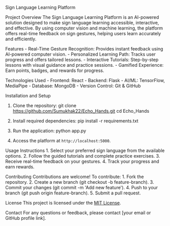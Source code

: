 Sign Language Learning Platform

  Project Overview
    The Sign Language Learning Platform is an AI-powered solution designed to make sign language learning accessible, interactive, and effective. By using computer     vision and machine learning, the platform offers real-time feedback on sign gestures, helping users learn accurately and efficiently.

  Features
    - Real-Time Gesture Recognition: Provides instant feedback using AI-powered computer vision.
    - Personalized Learning Path: Tracks user progress and offers tailored lessons.
    - Interactive Tutorials: Step-by-step lessons with visual guidance and practice sessions.
    - Gamified Experience: Earn points, badges, and rewards for progress.
  
  Technologies Used
    - Frontend: React
    - Backend: Flask
    - AI/ML: TensorFlow, MediaPipe
    - Database: MongoDB
    - Version Control: Git & GitHub
  
  Installation and Setup
  1. Clone the repository:
      git clone https://github.com/Sumukhak22/Echo_Hands.git
      cd Echo_Hands
      
  2. Install required dependencies:
      pip install -r requirements.txt
      
  3. Run the application:
      python app.py
  
  4. Access the platform at `http://localhost:5000`.
  
  Usage Instructions
    1. Select your preferred sign language from the available options.
    2. Follow the guided tutorials and complete practice exercises.
    3. Receive real-time feedback on your gestures.
    4. Track your progress and earn rewards.
  
  Contributing
    Contributions are welcome! To contribute:
      1. Fork the repository.
      2. Create a new branch (git checkout -b feature-branch).
      3. Commit your changes (git commit -m 'Add new feature').
      4. Push to your branch (git push origin feature-branch).
      5. Submit a pull request.
  
  License
    This project is licensed under the [MIT License](LICENSE).
  
  Contact
    For any questions or feedback, please contact [your email or GitHub profile link].

